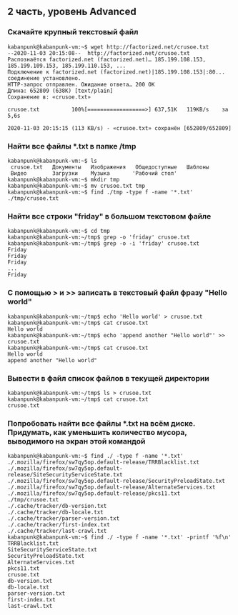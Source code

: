 ## 2 часть, уровень Advanced
### Скачайте крупный текстовый файл 

```console
kabanpunk@kabanpunk-vm:~$ wget http://factorized.net/crusoe.txt
--2020-11-03 20:15:08--  http://factorized.net/crusoe.txt
Распознаётся factorized.net (factorized.net)… 185.199.108.153, 185.199.109.153, 185.199.110.153, ...
Подключение к factorized.net (factorized.net)|185.199.108.153|:80... соединение установлено.
HTTP-запрос отправлен. Ожидание ответа… 200 OK
Длина: 652809 (638K) [text/plain]
Сохранение в: «crusoe.txt»
 
crusoe.txt          100%[==================>] 637,51K   119KB/s    за 5,6s    
 
2020-11-03 20:15:15 (113 KB/s) - «crusoe.txt» сохранён [652809/652809]
``` 

### Найти все файлы *.txt в папке /tmp
```console
kabanpunk@kabanpunk-vm:~$ ls
 crusoe.txt   Документы   Изображения   Общедоступные   Шаблоны
 Видео        Загрузки    Музыка       'Рабочий стол'
kabanpunk@kabanpunk-vm:~$ mkdir tmp 
kabanpunk@kabanpunk-vm:~$ mv crusoe.txt tmp  
kabanpunk@kabanpunk-vm:~$ find ./tmp -type f -name '*.txt'
./tmp/crusoe.txt 
```

### Найти все строки "friday" в большом текстовом файле
```console
kabanpunk@kabanpunk-vm:~$ cd tmp
kabanpunk@kabanpunk-vm:~/tmp$ grep -o 'friday' crusoe.txt
kabanpunk@kabanpunk-vm:~/tmp$ grep -o -i 'friday' crusoe.txt
Friday
Friday
Friday
...
Friday
```

### С помощью > и >> записать в текстовый файл фразу "Hello world"
```console
kabanpunk@kabanpunk-vm:~/tmp$ echo 'Hello world' > crusoe.txt
kabanpunk@kabanpunk-vm:~/tmp$ cat crusoe.txt 
Hello world
kabanpunk@kabanpunk-vm:~/tmp$ echo 'append another "Hello world"' >> crusoe.txt 
kabanpunk@kabanpunk-vm:~/tmp$ cat crusoe.txt 
Hello world
append another "Hello world" 
```

### Вывести в файл список файлов в текущей директории
```console
kabanpunk@kabanpunk-vm:~/tmp$ ls > crusoe.txt
kabanpunk@kabanpunk-vm:~/tmp$ cat crusoe.txt
crusoe.txt
```

### Попробовать найти все файлы *.txt на всём диске. Придумать, как уменьшить количество мусора, выводимого на экран этой командой
```console
kabanpunk@kabanpunk-vm:~$ find ./ -type f -name '*.txt'
./.mozilla/firefox/sw7qy5op.default-release/TRRBlacklist.txt
./.mozilla/firefox/sw7qy5op.default-release/SiteSecurityServiceState.txt
./.mozilla/firefox/sw7qy5op.default-release/SecurityPreloadState.txt
./.mozilla/firefox/sw7qy5op.default-release/AlternateServices.txt
./.mozilla/firefox/sw7qy5op.default-release/pkcs11.txt
./tmp/crusoe.txt
./.cache/tracker/db-version.txt
./.cache/tracker/db-locale.txt
./.cache/tracker/parser-version.txt
./.cache/tracker/first-index.txt
./.cache/tracker/last-crawl.txt  
kabanpunk@kabanpunk-vm:~$ find ./ -type f -name '*.txt' -printf '%f\n'
TRRBlacklist.txt
SiteSecurityServiceState.txt
SecurityPreloadState.txt
AlternateServices.txt
pkcs11.txt
crusoe.txt
db-version.txt
db-locale.txt
parser-version.txt
first-index.txt
last-crawl.txt
```
